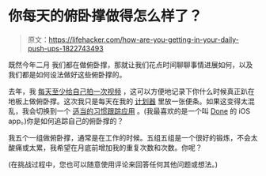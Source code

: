 # 你每天的俯卧撑做得怎么样了？

> 原文：<https://lifehacker.com/how-are-you-getting-in-your-daily-push-ups-1822743493>

既然今年二月 我们都在做俯卧撑，那就让我们花点时间聊聊事情进展如何，以及我们都是如何设法做好这些俯卧撑的。



去年，我 [每天至少给自己拍一次视频](https://vitals.lifehacker.com/what-i-learned-doing-push-ups-every-day-for-a-month-1791921298) ，这可以方便地记录下你什么时候真正趴在地板上做俯卧撑。这次我只是每天在我的 [计划器](https://lifehacker.com/the-bullet-journal-minus-the-hype-is-actually-a-reall-1786382012) 里放一张便条。如果这变得太混乱，我会切换到一个 [适当的习惯跟踪应用](https://lifehacker.com/the-best-habit-tracking-app-for-iphone-1791778063) 。(我最喜欢的是一个叫 [Done](https://itunes.apple.com/us/app/done-a-simple-habit-tracker-with-goal-streaks/id1103961876?mt=8) 的 iOS app。)你是如何追踪自己的俯卧撑的？

我五个一组做俯卧撑，通常是在工作的时候。五组五组是一个很好的锻炼，不会太酸痛或太累，我希望在月底前增加我的重复次数和次数。你呢？

(在挑战过程中，您也可以随意使用评论来回答任何其他问题或想法。)